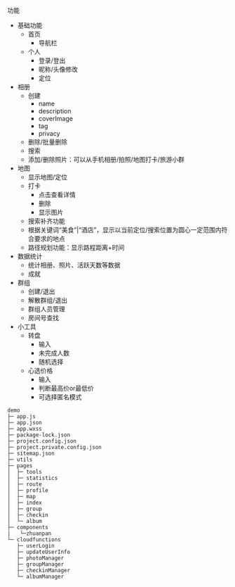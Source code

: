 功能

- 基础功能
  - 首页
    - 导航栏
  - 个人
    - 登录/登出
    - 昵称/头像修改
    - 定位
- 相册
  - 创建
    - name
    - description
    - coverImage
    - tag
    - privacy
  - 删除/批量删除
  - 搜索
  - 添加/删除照片：可以从手机相册/拍照/地图打卡/旅游小群
- 地图
  - 显示地图/定位
  - 打卡
    - 点击查看详情
    - 删除
    - 显示图片
  - 搜索补齐功能
  - 根据关键词“美食”|“酒店”，显示以当前定位/搜索位置为圆心一定范围内符合要求的地点
  - 路径规划功能：显示路程距离+时间
- 数据统计
  - 统计相册、照片、活跃天数等数据
  - 成就
- 群组
  - 创建/退出
  - 解散群组/退出
  - 群组人员管理
  - 房间号查找
- 小工具
  - 转盘
    - 输入
    - 未完成人数
    - 随机选择
  - 心选价格
    - 输入
    - 判断最高价or最低价
    - 可选择匿名模式



```
demo
├─ app.js
├─ app.json
├─ app.wxss
├─ package-lock.json
├─ project.config.json
├─ project.private.config.json
├─ sitemap.json
├─ utils
├─ pages
│  ├─ tools
│  ├─ statistics
│  ├─ route
│  ├─ profile
│  ├─ map
│  ├─ index
│  ├─ group
│  ├─ checkin
│  └─ album
├─ components
|	└─zhuanpan
└─ cloudfunctions
   ├─ userLogin
   ├─ updateUserInfo
   ├─ photoManager
   ├─ groupManager
   ├─ checkinManager
   └─ albumManager

```



